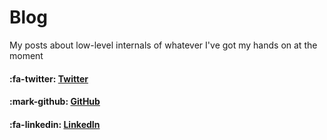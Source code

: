 # Blog

My posts about low-level internals of whatever I've got my hands on at the moment

#### :fa-twitter: [Twitter](https://x.com/nofilq) 
#### :mark-github: [GitHub](https://github.com/papadoxie)
#### :fa-linkedin: [LinkedIn](https://linkedin.com/in/nofil-qasim)

